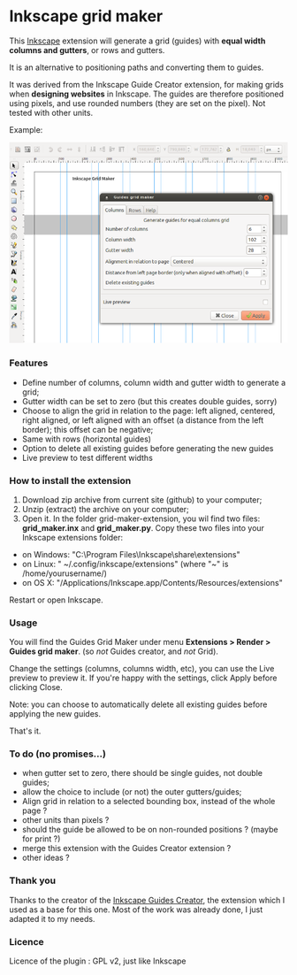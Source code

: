 Inkscape grid maker
===================

This [Inkscape](http://inkscape.org/) extension will generate a grid (guides) with **equal width columns and gutters**, or rows and gutters.

It is an alternative to positioning paths and converting them to guides.

It was derived from the Inkscape Guide Creator extension, for making grids when **designing websites** in Inkscape. The guides are therefore positioned using pixels, and use rounded numbers (they are set on the pixel). Not tested with other units.

Example:

![grid maker in action](readme-img/inkscape-gridmaker.png)

### Features

- Define number of columns, column width and gutter width to generate a grid;
- Gutter width can be set to zero (but this creates double guides, sorry)
- Choose to align the grid in relation to the page: left aligned, centered, right aligned, or left aligned with an offset (a distance from the left border); this offset can be negative;
- Same with rows (horizontal guides)
- Option to delete all existing guides before generating the new guides
- Live preview to test different widths

### How to install the extension

1. Download zip archive from current site (github) to your computer;
2. Unzip (extract) the archive on your computer;
3. Open it. In the folder grid-maker-extension, you wil find two files: **grid_maker.inx** and **grid_maker.py**. Copy these two files into your Inkscape extensions folder:

- on Windows: "C:\Program Files\Inkscape\share\extensions"
- on Linux: " ~/.config/inkscape/extensions" (where "~" is /home/yourusername/)
- on OS X: "/Applications/Inkscape.app/Contents/Resources/extensions" 

Restart or open Inkscape.

### Usage

You will find the Guides Grid Maker under menu **Extensions > Render > Guides grid maker**. (so *not* Guides creator, and *not* Grid).

Change the settings (columns, columns width, etc), you can use the Live preview to preview it. If you're happy with the settings, click Apply before clicking Close.

Note: you can choose to automatically delete all existing guides before applying the new guides.

That's it.


### To do (no promises...)

- when gutter set to zero, there should be single guides, not double guides;
- allow the choice to include (or not) the outer gutters/guides;
- Align grid in relation to a selected bounding box, instead of the whole page ?
- other units than pixels ?
- should the guide be allowed to be on non-rounded positions ? (maybe for print ?)
- merge this extension with the Guides Creator extension ?
- other ideas ?

### Thank you

Thanks to the creator of the [Inkscape Guides Creator](http://code.google.com/p/inkscape-guides-creator/), the extension which I used as a base for this one. Most of the work was already done, I just adapted it to my needs.

### Licence

Licence of the plugin : GPL v2, just like Inkscape